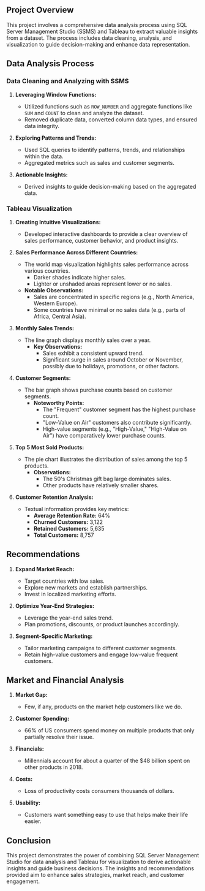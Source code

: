 ## Project Overview

This project involves a comprehensive data analysis process using SQL Server Management Studio (SSMS) and Tableau to extract valuable insights from a dataset. The process includes data cleaning, analysis, and visualization to guide decision-making and enhance data representation.

## Data Analysis Process

### Data Cleaning and Analyzing with SSMS

1. **Leveraging Window Functions:**
   - Utilized functions such as `ROW_NUMBER` and aggregate functions like `SUM` and `COUNT` to clean and analyze the dataset.
   - Removed duplicate data, converted column data types, and ensured data integrity.

2. **Exploring Patterns and Trends:**
   - Used SQL queries to identify patterns, trends, and relationships within the data.
   - Aggregated metrics such as sales and customer segments.

3. **Actionable Insights:**
   - Derived insights to guide decision-making based on the aggregated data.

### Tableau Visualization

1. **Creating Intuitive Visualizations:**
   - Developed interactive dashboards to provide a clear overview of sales performance, customer behavior, and product insights.

2. **Sales Performance Across Different Countries:**
   - The world map visualization highlights sales performance across various countries.
     - Darker shades indicate higher sales.
     - Lighter or unshaded areas represent lower or no sales.
   - **Notable Observations:**
     - Sales are concentrated in specific regions (e.g., North America, Western Europe).
     - Some countries have minimal or no sales data (e.g., parts of Africa, Central Asia).

3. **Monthly Sales Trends:**
   - The line graph displays monthly sales over a year.
     - **Key Observations:**
       - Sales exhibit a consistent upward trend.
       - Significant surge in sales around October or November, possibly due to holidays, promotions, or other factors.

4. **Customer Segments:**
   - The bar graph shows purchase counts based on customer segments.
     - **Noteworthy Points:**
       - The "Frequent" customer segment has the highest purchase count.
       - "Low-Value on Air" customers also contribute significantly.
       - High-value segments (e.g., "High-Value," "High-Value on Air") have comparatively lower purchase counts.

5. **Top 5 Most Sold Products:**
   - The pie chart illustrates the distribution of sales among the top 5 products.
     - **Observations:**
       - The 50's Christmas gift bag large dominates sales.
       - Other products have relatively smaller shares.

6. **Customer Retention Analysis:**
   - Textual information provides key metrics:
     - **Average Retention Rate:** 64%
     - **Churned Customers:** 3,122
     - **Retained Customers:** 5,635
     - **Total Customers:** 8,757

## Recommendations

1. **Expand Market Reach:**
   - Target countries with low sales.
   - Explore new markets and establish partnerships.
   - Invest in localized marketing efforts.

2. **Optimize Year-End Strategies:**
   - Leverage the year-end sales trend.
   - Plan promotions, discounts, or product launches accordingly.

3. **Segment-Specific Marketing:**
   - Tailor marketing campaigns to different customer segments.
   - Retain high-value customers and engage low-value frequent customers.

## Market and Financial Analysis

1. **Market Gap:**
   - Few, if any, products on the market help customers like we do.

2. **Customer Spending:**
   - 66% of US consumers spend money on multiple products that only partially resolve their issue.

3. **Financials:**
   - Millennials account for about a quarter of the $48 billion spent on other products in 2018.

4. **Costs:**
   - Loss of productivity costs consumers thousands of dollars.

5. **Usability:**
   - Customers want something easy to use that helps make their life easier.

## Conclusion

This project demonstrates the power of combining SQL Server Management Studio for data analysis and Tableau for visualization to derive actionable insights and guide business decisions. The insights and recommendations provided aim to enhance sales strategies, market reach, and customer engagement.


